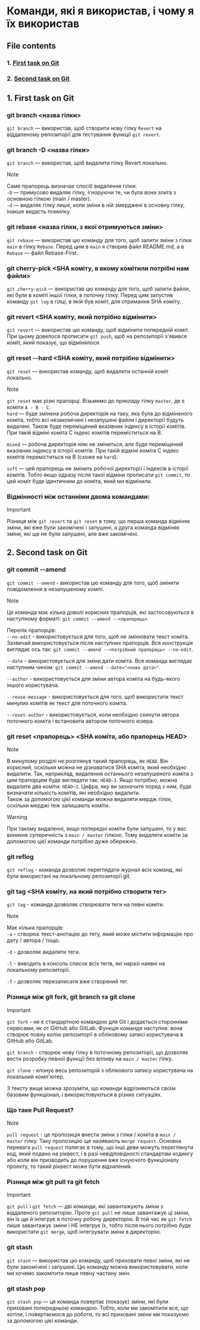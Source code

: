 # Команди, які я використав, і чому я їх використав

## File contents
### 1. [First task on Git](#1-first-task-on-git-1) 
### 2. [Second task on Git](#2-second-task-on-git-1)

## 1. First task on Git

### git branch <назва гілки>
``` git branch ``` — використав, щоб створити нову гілку ``` Revert ``` на віддаленому репозиторії для тестування функції ```git revert```. 

### git branch -D <назва гілки>
``` git branch ``` — використав, щоб видалити гілку Revert локально.

>[!NOTE]
>
>Саме прапорець визначає спосіб видалення гілки:
>\
>``` -D ``` — примусово видаляє гілку, ігноруючи те, чи була вона злита з основною гілкою (main / master).
>\
>``` -d ``` — видаляє гілку лише, коли зміни в ній змерджені в основну гілку, інакше видасть помилку.

### git rebase <назва гілки, з якої отримуються зміни>
``` git rebase ``` — використав цю команду для того, щоб залити зміни з гілки ``` main ``` в гілку ``` Rebase ```. Перед цим в ``` main ``` я створив файл README.md, а в ``` Rebase ``` — файл Rebase-First.

### git cherry-pick <SHA коміту, в якому комітили потрібні нам файли>
``` git cherry-pick ``` — використав цю команду для того, щоб залити файли, які були в коміті іншої гілки, в поточну гілку. Перед цим запустив команду ``` git log ``` в гілці, в якій був коміт, для отримання SHA коміту.

### git revert <SHA коміту, який потрібно відмінити>
``` git revert ``` — використав цю команду, щоб відмінити попередній коміт. При цьому довелося прописати ``` git push ```, щоб на репозиторії з'явився коміт, який показує, що відмінялося.

### git reset --hard <SHA коміту, який потрібно відмінити>
``` git reset ``` — використав команду, щоб видалити останній коміт локально. 

>[!NOTE]
>
>``` git reset ``` має різні прапорці.
>Візьмемо до прикладу гілку ``` master ```, де є коміти ``` A - B - C ```.
>\
>``` hard ``` — буде змінена робоча директорія на таку, яка була до відміненого коміта, тобто всі незакомічені і незапушені файли і директорії будуть видалені. Також буде переміщений вказівник індексу в історії комітів. При такій відміні коміта C індекс комітів переміститься на B.
>
> ``` mixed ``` — робоча директорія ніяк не зміниться, але буде переміщений вказівник індексу в історії комітів. При такій відміні коміта C індекс комітів переміститься на B (схоже на ``` hard ```).
>
> ``` soft ``` — цей прапорець не змінить робочої директорії і індексів в історії комітів. Тобто якщо одразу після такої відміни прописати ``` git commit ```, то цей коміт буде ідентичним до коміта, який ми відмінили.

### Відмінності між останніми двома командами:
>[!IMPORTANT]
>
>Різниця між ``` git revert ``` та ``` git reset ``` в тому, що перша команда відміняє зміни, які вже були закомічені і запушені, а друга команда відміняє зміни, які ще не були запушені, але вже закомічені.

## 2. Second task on Git

### git commit --amend 
``` git commit --amend ``` - використав цю команду для того, щоб змінити повідомлення в незапушеному коміті. 

>[!NOTE]
>
>Ця команда має кілька доволі корисних прапорців, які застосовуються в наступному форматі: ``` git commit --amend --<прапорець> ```
>
>Перелік прапорців:
>\
>``` --no-edit ``` - використовується для того, щоб не змінювати текст коміта. Зазвичай використовується після наступних прапорців. Вся конструкція виглядає ось так: ``` git commit --amend --<потрібний прапорець> --no-edit ```.
> 
>``` --date ``` - використовується для зміни дати коміта. Вся команда виглядає наступним чином: ``` git commit --amend --date="<нова дата>" ```.
>
>``` --author ``` - використовується для зміни автора коміта на будь-якого іншого користувача.
>
>``` --reuse-message ``` - використовується для того, щоб використати текст минулих комітів як текст для поточного коміта.
>
>``` --reset-author ``` - використовується, коли необхідно скинути автора поточного коміта і встановити автором поточного юзера.

### git reset <прапорець> <SHA коміта, або прапорець HEAD>

> [!NOTE]
>
>В минулому розділі не розглянув такий прапорець, як ``` HEAD ```. Він корисний, оскільки можна не дізнаватися SHA коміта, який необхідно видалити. Так, наприклад, видалення останнього незапушеного коміта з цим прапорцем буде виглядати так: ``` HEAD~1 ```. Якщо потрібно, можна видалити два коміти: ``` HEAD~2 ```. Цифра, яку ви зазначите поряд з ним, буде визначати кількість комітів, які необхідно видалити.
>\
>Також за допомогою цієї команди можна видаляти мердж гілок, оскільки мерджі теж залишають коміти.

>[!WARNING]
>
> При такому видаленні, якщо попередні коміти були запушені, то у вас виникне суперечність з ``` main / master ``` гілкою. Тому видаляти коміти за допомогою цієї команди потрібно дуже обережно.

### git reflog
``` git reflog ``` - команда дозволяє переглядати журнал всіх команд, які були використані на локальному репозиторії git. 

### git tag <SHA коміту, на який потрібно створити тег>
``` git tag ``` - команда дозволяє створювати теги на певні коміти. 

>[!NOTE]
>
>Має кілька прапорців:
>\
> ``` -a ``` - створює текст-анотацію до тегу, який може містити інформацію про дату / автора / тощо.
>
>``` -d ``` - дозволяє видаляти теги. 
>
>``` -l ``` - виводить в консоль список всіх тегів, які наразі наявні на локальному репозиторії.
>
>``` -f ``` - дозволяє перезаписати вже створений тег.

### Різниця між git fork, git branch та git clone

>[!IMPORTANT]
>
>``` git fork ``` - не є стандартною командою для Git і додається сторонніми сервісами, як от GitHub або GitLab. Функція команди наступна: вона створює повну копію репозиторії в обліковому записі користувача в GitHub або GitLab. 
>
>``` git branch ``` - створює нову гілку в поточному репозиторії, що дозволяє вести розробку певної функції без впливу на ``` main / master ``` гілку. 
>
>``` git clone ``` - клонує весь репозиторій з облікового запису користувача на локальний комп'ютер. 
>
>З тексту вище можна зрозуміти, що команди відрізняються своїм базовим функціонал, і використовуються в різних ситуаціях.

### Що таке Pull Request?

> [!NOTE]
>
>``` pull request ``` - це пропозиція внести зміни з гілки / коміта в ``` main / master ``` гілку. Таку пропозицію ще називають ``` merge request ```. Основна перевага ``` pull request ``` полягає в тому, що інші деви можуть переглянути код, який подано на ріквест, і в разі невідповідності стандартам кодингу або коли він призводить до порушення вже існуючого функціоналу проекту, то такий ріквест може бути відхилений.


### Різниця між git pull та git fetch

>[!IMPORTANT]
>
>``` git pull ``` і ``` git fetch ``` — дві команди, які завантажують зміни з віддаленого репозиторію. Проте ``` git pull ``` не лише завантажує ці зміни, він їх ще й інтегрує в поточну робочу директорію. В той час як ``` git fetch ``` лише завантажує зміни і НЕ інтегрує їх, тобто після нього потрібно буде використати ``` git merge ```, щоб інтегрувати зміни в директорію.

### git stash
``` git stash ``` — використав цю команду, щоб приховати певні зміни, які не були закомічені і запушені. Цю команду можна використовувати, коли ми хочемо закомітити лише певну частину змін.

### git stash pop
``` git stash pop ``` — ця команда повертає (показує) зміни, які були приховані попередньою командою. Тобто, коли ми закомітили все, що хотіли, і повертаємося до роботи, то всі приховані зміни ми показуємо за допомогою цієї команди.
